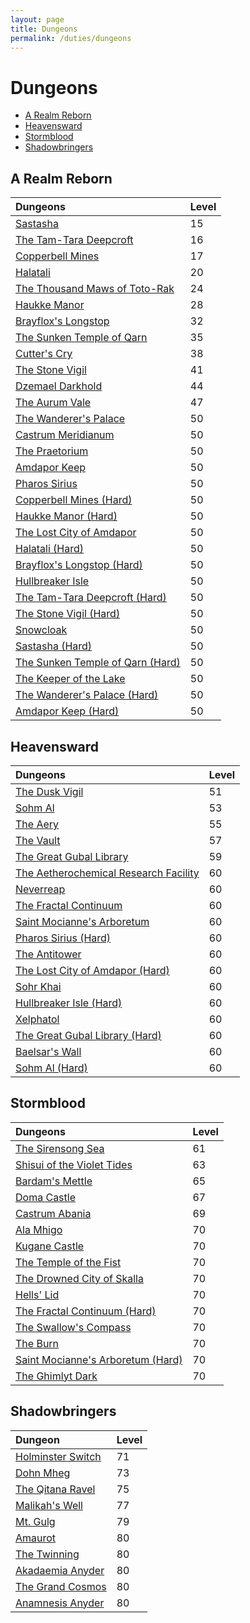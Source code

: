 ```yaml
---
layout: page
title: Dungeons
permalink: /duties/dungeons
---
```


# Dungeons

- [A Realm Reborn](#a-realm-reborn)
- [Heavensward](#heavensward)
- [Stormblood](#stormblood)
- [Shadowbringers](#shadowbringers)

## A Realm Reborn

| Dungeons                                                                                           | Level |
|:---------------------------------------------------------------------------------------------------|:------|
| [Sastasha](/duties/dungeons/a-realm-reborn/sastasha)                                               | 15    |
| [The Tam-Tara Deepcroft](/duties/dungeons/a-realm-reborn/the-tam-tara-deepcroft)                   | 16    |
| [Copperbell Mines](/duties/dungeons/a-realm-reborn/copperbell-mines)                               | 17    |
| [Halatali](/duties/dungeons/a-realm-reborn/halatali)                                               | 20    |
| [The Thousand Maws of Toto-Rak](/duties/dungeons/a-realm-reborn/the-thousand-maws-of-toto-rak)     | 24    |
| [Haukke Manor](/duties/dungeons/a-realm-reborn/haukke-manor)                                       | 28    |
| [Brayflox's Longstop](/duties/dungeons/a-realm-reborn/brayfloxs-longstop)                          | 32    |
| [The Sunken Temple of Qarn](/duties/dungeons/a-realm-reborn/the-sunken-temple-of-qarn)             | 35    |
| [Cutter's Cry](/duties/dungeons/a-realm-reborn/cutters-cry)                                        | 38    |
| [The Stone Vigil](/duties/dungeons/a-realm-reborn/the-stone-vigil)                                 | 41    |
| [Dzemael Darkhold](/duties/dungeons/a-realm-reborn/dzemael-darkhold)                               | 44    |
| [The Aurum Vale](/duties/dungeons/a-realm-reborn/the-aurum-vale)                                   | 47    |
| [The Wanderer's Palace](/duties/dungeons/a-realm-reborn/the-wanderers-palace)                      | 50    |
| [Castrum Meridianum](/duties/dungeons/a-realm-reborn/castrum-meridianum)                           | 50    |
| [The Praetorium](/duties/dungeons/a-realm-reborn/the-praetorium)                                   | 50    |
| [Amdapor Keep](/duties/dungeons/a-realm-reborn/amdapor-keep)                                       | 50    |
| [Pharos Sirius](/duties/dungeons/a-realm-reborn/pharos-sirius)                                     | 50    |
| [Copperbell Mines (Hard)](/duties/dungeons/a-realm-reborn/copperbell-mines-hard)                   | 50    |
| [Haukke Manor (Hard)](/duties/dungeons/a-realm-reborn/haukke-manor-hard)                           | 50    |
| [The Lost City of Amdapor](/duties/dungeons/a-realm-reborn/the-lost-city-of-amdapor)               | 50    |
| [Halatali (Hard)](/duties/dungeons/a-realm-reborn/halatali-hard)                                   | 50    |
| [Brayflox's Longstop (Hard)](/duties/dungeons/a-realm-reborn/brayfloxs-longstop-hard)              | 50    |
| [Hullbreaker Isle](/duties/dungeons/a-realm-reborn/hullbreaker-isle)                               | 50    |
| [The Tam-Tara Deepcroft (Hard)](/duties/dungeons/a-realm-reborn/the-tam-tara-deepcroft-hard)       | 50    |
| [The Stone Vigil (Hard)](/duties/dungeons/a-realm-reborn/the-stone-vigil-hard)                     | 50    |
| [Snowcloak](/duties/dungeons/a-realm-reborn/snowcloak)                                             | 50    |
| [Sastasha (Hard)](/duties/dungeons/a-realm-reborn/sastasha-hard)                                   | 50    |
| [The Sunken Temple of Qarn (Hard)](/duties/dungeons/a-realm-reborn/the-sunken-temple-of-qarn-hard) | 50    |
| [The Keeper of the Lake](/duties/dungeons/a-realm-reborn/the-keeper-of-the-lake)                   | 50    |
| [The Wanderer's Palace (Hard)](/duties/dungeons/a-realm-reborn/the-wanderers-palace-hard)          | 50    |
| [Amdapor Keep (Hard)](/duties/dungeons/a-realm-reborn/amdapor-keep-hard)                           | 50    |

## Heavensward

| Dungeons                                                                                                    | Level |
|:------------------------------------------------------------------------------------------------------------|:------|
| [The Dusk Vigil](/duties/dungeons/heavensward/the-dusk-vigil)                                               | 51    |
| [Sohm Al](/duties/dungeons/heavensward/sohm-al)                                                             | 53    |
| [The Aery](/duties/dungeons/heavensward/the-aery)                                                           | 55    |
| [The Vault](/duties/dungeons/heavensward/the-vault)                                                         | 57    |
| [The Great Gubal Library](/duties/dungeons/heavensward/the-great-gubal-library)                             | 59    |
| [The Aetherochemical Research Facility](/duties/dungeons/heavensward/the-aetherochemical-research-facility) | 60    |
| [Neverreap](/duties/dungeons/heavensward/neverreap)                                                         | 60    |
| [The Fractal Continuum](/duties/dungeons/heavensward/the-fractal-continuum)                                 | 60    |
| [Saint Mocianne's Arboretum](/duties/dungeons/heavensward/saint-mociannes-arboretum)                        | 60    |
| [Pharos Sirius (Hard)](/duties/dungeons/heavensward/pharos-sirius-hard)                                     | 60    |
| [The Antitower](/duties/dungeons/heavensward/the-antitower)                                                 | 60    |
| [The Lost City of Amdapor (Hard)](/duties/dungeons/heavensward/the-lost-city-of-amdapor-hard)               | 60    |
| [Sohr Khai](/duties/dungeons/heavensward/sohr-khai)                                                         | 60    |
| [Hullbreaker Isle (Hard)](/duties/dungeons/heavensward/hullbreaker-isle-hard)                               | 60    |
| [Xelphatol](/duties/dungeons/heavensward/xelphatol)                                                         | 60    |
| [The Great Gubal Library (Hard)](/duties/dungeons/heavensward/the-great-gubal-library-hard)                 | 60    |
| [Baelsar's Wall](/duties/dungeons/heavensward/baelsars-wall)                                                | 60    |
| [Sohm Al (Hard)](/duties/dungeons/heavensward/sohm-al-hard)                                                 | 60    |

## Stormblood

| Dungeons                                                                                        | Level |
|:------------------------------------------------------------------------------------------------|:------|
| [The Sirensong Sea](/duties/dungeons/stormblood/the-sirensong-sea)                              | 61    |
| [Shisui of the Violet Tides](/duties/dungeons/stormblood/shisui-of-the-violet-tides)            | 63    |
| [Bardam's Mettle](/duties/dungeons/stormblood/bardams-mettle)                                   | 65    |
| [Doma Castle](/duties/dungeons/stormblood/doma-castle)                                          | 67    |
| [Castrum Abania](/duties/dungeons/stormblood/castrum-abania)                                    | 69    |
| [Ala Mhigo](/duties/dungeons/stormblood/ala-mhigo)                                              | 70    |
| [Kugane Castle](/duties/dungeons/stormblood/kugane-castle)                                      | 70    |
| [The Temple of the Fist](/duties/dungeons/stormblood/the-temple-of-the-fist)                    | 70    |
| [The Drowned City of Skalla](/duties/dungeons/stormblood/the-drowned-city-of-skalla)            | 70    |
| [Hells' Lid](/duties/dungeons/stormblood/hells-lid)                                             | 70    |
| [The Fractal Continuum (Hard)](/duties/dungeons/stormblood/the-fractal-continuum-hard)          | 70    |
| [The Swallow's Compass](/duties/dungeons/stormblood/the-swallows-compass)                       | 70    |
| [The Burn](/duties/dungeons/stormblood/the-burn)                                                | 70    |
| [Saint Mocianne's Arboretum (Hard)](/duties/dungeons/stormblood/saint-mociannes-arboretum-hard) | 70    |
| [The Ghimlyt Dark](/duties/dungeons/stormblood/the-ghimlyt-dark)                                | 70    |

## Shadowbringers

| Dungeon                                                                | Level |
|:-----------------------------------------------------------------------|:------|
| [Holminster Switch](/duties/dungeons/shadowbringers/holminster-switch) | 71    |
| [Dohn Mheg](/duties/dungeons/shadowbringers/dohn-mheg)                 | 73    |
| [The Qitana Ravel](/duties/dungeons/shadowbringers/the-qitana-ravel)   | 75    |
| [Malikah's Well](/duties/dungeons/shadowbringers/malikahs-well)        | 77    |
| [Mt. Gulg](/duties/dungeons/shadowbringers/mt-gulg)                    | 79    |
| [Amaurot](/duties/dungeons/shadowbringers/amaurot)                     | 80    |
| [The Twinning](/duties/dungeons/shadowbringers/the-twinning)           | 80    |
| [Akadaemia Anyder](/duties/dungeons/shadowbringers/akadaemia-anyder)   | 80    |
| [The Grand Cosmos](/duties/dungeons/shadowbringers/the-grand-cosmos)   | 80    |
| [Anamnesis Anyder](/duties/dungeons/shadowbringers/anamnesis-anyder)   | 80    |
